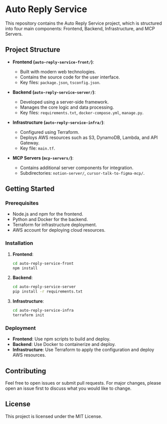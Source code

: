 # Auto Reply Service

This repository contains the Auto Reply Service project, which is structured into four main components: Frontend, Backend, Infrastructure, and MCP Servers.

## Project Structure

- **Frontend (`auto-reply-service-front/`)**: 
  - Built with modern web technologies.
  - Contains the source code for the user interface.
  - Key files: `package.json`, `tsconfig.json`.

- **Backend (`auto-reply-service-server/`)**: 
  - Developed using a server-side framework.
  - Manages the core logic and data processing.
  - Key files: `requirements.txt`, `docker-compose.yml`, `manage.py`.

- **Infrastructure (`auto-reply-service-infra/`)**: 
  - Configured using Terraform.
  - Deploys AWS resources such as S3, DynamoDB, Lambda, and API Gateway.
  - Key file: `main.tf`.

- **MCP Servers (`mcp-servers/`)**: 
  - Contains additional server components for integration.
  - Subdirectories: `notion-server/`, `cursor-talk-to-figma-mcp/`.

## Getting Started

### Prerequisites

- Node.js and npm for the frontend.
- Python and Docker for the backend.
- Terraform for infrastructure deployment.
- AWS account for deploying cloud resources.

### Installation

1. **Frontend**:
   ```bash
   cd auto-reply-service-front
   npm install
   ```

2. **Backend**:
   ```bash
   cd auto-reply-service-server
   pip install -r requirements.txt
   ```

3. **Infrastructure**:
   ```bash
   cd auto-reply-service-infra
   terraform init
   ```

### Deployment

- **Frontend**: Use npm scripts to build and deploy.
- **Backend**: Use Docker to containerize and deploy.
- **Infrastructure**: Use Terraform to apply the configuration and deploy AWS resources.

## Contributing

Feel free to open issues or submit pull requests. For major changes, please open an issue first to discuss what you would like to change.

## License

This project is licensed under the MIT License. 